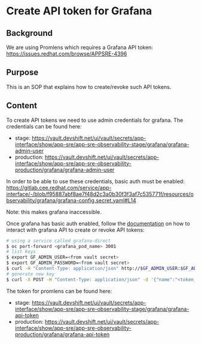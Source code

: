 # Create API token for Grafana

## Background

We are using Promlens which requires a Grafana API token: https://issues.redhat.com/browse/APPSRE-4396

## Purpose

This is an SOP that explains how to create/revoke such API tokens.

## Content

To create API tokens we need to use admin credentials for grafana. The credentials can be found here:
- stage: https://vault.devshift.net/ui/vault/secrets/app-interface/show/app-sre/app-sre-observability-stage/grafana/grafana-admin-user
- production: https://vault.devshift.net/ui/vault/secrets/app-interface/show/app-sre/app-sre-observability-production/grafana/grafana-admin-user

In order to be able to use these credentials, basic auth must be enabled: https://gitlab.cee.redhat.com/service/app-interface/-/blob/f95887abf8ae7f48d2c3a0b30f3f3af7c535771f/resources/observability/grafana/grafana-config.secret.yaml#L14

Note: this makes grafana inaccessible.

Once grafana has basic auth enabled, follow the [documentation](https://grafana.com/docs/grafana/latest/http_api/create-api-tokens-for-org) on how to interact with grafana API to create or revoke API tokens:

```sh
# using a service called grafana-direct
$ oc port-forward <grafana_pod_name> 3001
# list keys
$ export GF_ADMIN_USER=<from vault secret>
$ export GF_ADMIN_PASSWORD=<from vault secret>
$ curl -H "Content-Type: application/json" http://$GF_ADMIN_USER:$GF_ADMIN_PASSWORD@localhost:3001/api/auth/keys
# generate new key
$ curl -X POST -H "Content-Type: application/json" -d '{"name":"<token_name>", "role": "Admin"}' http://$GF_ADMIN_USER:$GF_ADMIN_PASSWORD@localhost:3001/api/auth/keys
```

The token for promlens can be found here:
- stage: https://vault.devshift.net/ui/vault/secrets/app-interface/show/app-sre/app-sre-observability-stage/grafana/grafana-api-token
- production: https://vault.devshift.net/ui/vault/secrets/app-interface/show/app-sre/app-sre-observability-production/grafana/grafana-api-token
